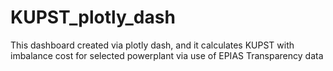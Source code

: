 # KUPST_plotly_dash
This dashboard created via plotly dash, and it calculates KUPST with imbalance cost for selected powerplant via use of EPIAS Transparency data
